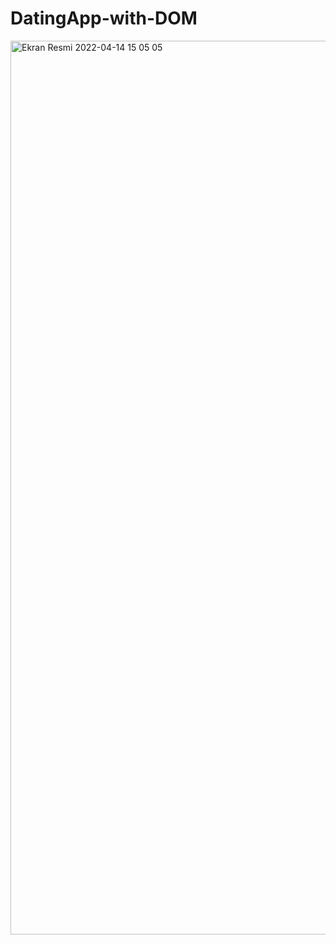 # DatingApp-with-DOM
<img width="1430" alt="Ekran Resmi 2022-04-14 15 05 05" src="https://user-images.githubusercontent.com/37351493/163387362-18f8f424-9da1-4dde-89e1-96dc178c2425.png">
